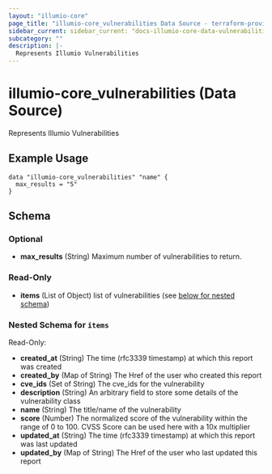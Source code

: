 ```yaml
---
layout: "illumio-core"
page_title: "illumio-core_vulnerabilities Data Source - terraform-provider-illumio-core"
sidebar_current: sidebar_current: "docs-illumio-core-data-vulnerabilities"
subcategory: ""
description: |-
  Represents Illumio Vulnerabilities
---
```


# illumio-core_vulnerabilities (Data Source)

Represents Illumio Vulnerabilities


Example Usage
------------

```hcl
data "illumio-core_vulnerabilities" "name" {
  max_results = "5"
}
```


## Schema

### Optional

- **max_results** (String) Maximum number of vulnerabilities to return.

### Read-Only

- **items** (List of Object) list of vulnerabilities (see [below for nested schema](#nestedatt--items))

<a id="nestedatt--items"></a>
### Nested Schema for `items`

Read-Only:

- **created_at** (String) The time (rfc3339 timestamp) at which this report was created
- **created_by** (Map of String) The Href of the user who created this report
- **cve_ids** (Set of String) The cve_ids for the vulnerability
- **description** (String) An arbitrary field to store some details of the vulnerability class
- **name** (String) The title/name of the vulnerability
- **score** (Number) The normalized score of the vulnerability within the range of 0 to 100. CVSS Score can be used here with a 10x multiplier
- **updated_at** (String) The time (rfc3339 timestamp) at which this report was last updated
- **updated_by** (Map of String) The Href of the user who last updated this report


